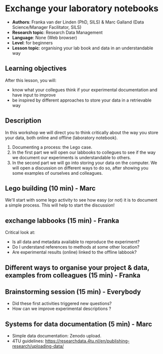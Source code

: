 # Exchange your laboratory notebooks
 - **Authors**: Franka van der Linden (PhD, SILS) & Marc Galland (Data Science/Manager Facilitator, SILS)
 - **Research topic**: Research Data Management
 - **Language**: None (Web browser)
 - **Level**: for beginners
 - **Lesson topic**: organising your lab book and data in an understandable way

## Learning objectives
After this lesson, you will:
- know what your collegues think if your experimental documentation and have input to improve
- be inspired by different approaches to store your data in a retrievable way

## Description
In this workshop we will direct you to think critically about the way you store your data, both online and offline (laboratory notebook).    
1. Documenting a process: the Lego case.  
2. In the first part we will open our labbooks to collegues to see if the way we document our experiments is understandable to others. 
3. In the second part we will go into storing your data on the computer. We will open a discussion on different ways to do so, after showing you some examples of ourselves and colleagues.

## Lego building (10 min) - Marc
We'll start with some lego activity to see how easy (or not) it is to document a simple process. This will help to start the discussion!

## exchange labbooks (15 min) - Franka
Critical look at:
- Is all data and metadata available to reproduce the experiment? 
- Do I understand references to methods at some other location?
- Are experimental results (online) linked to the offline labbook? 

## Different ways to organise your project & data, examples from colleagues (15 min) - Franka

## Brainstorming session (15 min) - Everybody
- Did these first activities triggered new questions?
- How can we improve experimental descriptions ?

## Systems for data documentation (5 min) - Marc
- Simple data documentation: Zenodo upload.
- 4TU guidelines: https://researchdata.4tu.nl/en/publishing-research/uploading-data/
